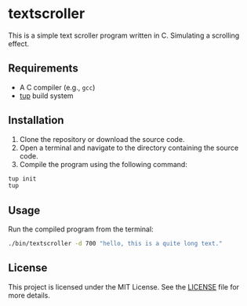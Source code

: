 # textscroller

This is a simple text scroller program written in C. Simulating a scrolling effect.

## Requirements

- A C compiler (e.g., `gcc`)
- [tup](https://gittup.org/tup) build system

## Installation

1. Clone the repository or download the source code.
2. Open a terminal and navigate to the directory containing the source code.
3. Compile the program using the following command:
```sh
tup init
tup
```

## Usage

Run the compiled program from the terminal:
```sh
./bin/textscroller -d 700 "hello, this is a quite long text."
```

## License

This project is licensed under the MIT License. See the [LICENSE](LICENSE) file for more details.
